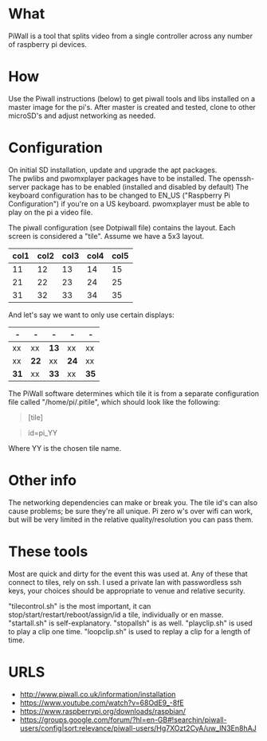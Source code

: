 # What

PiWall is a tool that splits video from a single controller across any number of raspberry pi devices.

# How

Use the Piwall instructions (below) to get piwall tools and libs installed on a master image for the pi's.  After master is created and tested, clone to other microSD's and adjust networking as needed.

# Configuration

On initial SD installation, update and upgrade the apt packages.  
The pwlibs and pwomxplayer packages have to be installed.
The openssh-server package has to be enabled (installed and disabled by default)
The keyboard configuration has to be changed to EN_US ("Raspberry Pi Configuration") if you're on a US keyboard.
pwomxplayer must be able to play on the pi a video file. 

The piwall configuration (see Dotpiwall file) contains the layout. Each screen is considered a "tile". Assume we have a 5x3 layout. 

| col1 | col2 | col3 | col4 | col5 |
--- | --- | --- | --- | ---
 11 | 12 | 13 | 14 | 15 
 21 | 22 | 23 | 24 | 25 
 31 | 32 | 33 | 34 | 35 

And let's say we want to only use certain displays:

| - | - | - | - | - |
--- | --- | --- | --- | ---
xx | xx | **13** | xx | xx
xx | **22** | xx | **24** | xx
**31** | xx | **33** | xx | **35**

The PiWall software determines which tile it is from a separate configuration file called "/home/pi/.pitile", which should look like the following:
 
> [tile]

> id=pi_YY
 
Where YY is the chosen tile name.

# Other info

The networking dependencies can make or break you.  The tile id's can also cause problems; be sure they're all unique. Pi zero w's over wifi can work, but will be very limited in the relative quality/resolution you can pass them.

# These tools

Most are quick and dirty for the event this was used at.  Any of these that connect to tiles, rely on ssh.  I used a private lan with passwordless ssh keys, your choices should be appropriate to venue and relative security.  

"tilecontrol.sh" is the most important, it can stop/start/restart/reboot/assign/id a tile, individually or en masse.
"startall.sh" is self-explanatory.
"stopallsh" is as well. 
"playclip.sh" is used to play a clip one time.
"loopclip.sh" is used to replay a clip for a length of time.

# URLS

 - http://www.piwall.co.uk/information/installation
 - https://www.youtube.com/watch?v=68OdE9_-8fE
 - https://www.raspberrypi.org/downloads/raspbian/
 - https://groups.google.com/forum/?hl=en-GB#!searchin/piwall-users/config|sort:relevance/piwall-users/Hg7XOzt2CyA/uw_IN3En8hAJ







